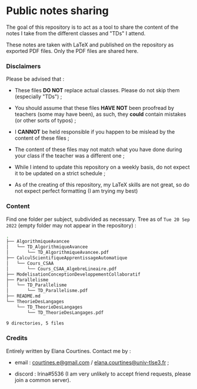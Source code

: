 # Public notes sharing

The goal of this repository is to act as a tool to share the content of the notes I take from the different classes and "TDs" I attend.

These notes are taken with LaTeX and published on the repository as exported PDF files. Only the PDF files are shared here.

### Disclaimers

Please be advised that :

- These files **DO NOT** replace actual classes. Please do not skip them (especially "TDs") ;

- You should assume that these files **HAVE NOT** been proofread by teachers (some may have been), as such, they **could** contain mistakes (or other sorts of typos) ;

- I **CANNOT** be held responsible if you happen to be mislead by the content of these files ;

- The content of these files may not match what you have done during your class if the teacher was a different one ;

- While I intend to update this repository on a weekly basis, do not expect it to be updated on a strict schedule ;

- As of the creating of this repository, my LaTeX skills are not great, so do not expect perfect formatting (I am trying my best)

### Content

Find one folder per subject, subdivided as necessary.
Tree as of `Tue 20 Sep 2022` (empty folder may not appear in the repository) :

```bash
.
├── AlgorithmiqueAvancee
│   └── TD_AlgorithmiqueAvancee
│       └── TD_AlgorithmiqueAvancee.pdf
├── CalculScientifiqueApprentissageAutomatique
│   └── Cours_CSAA
│       └── Cours_CSAA_AlgebreLineaire.pdf
├── ModelisationConceptionDeveloppementCollaboratif
├── Parallelisme
│   └── TD_Parallelisme
│       └── TD_Parallelisme.pdf
├── README.md
└── TheorieDesLangages
    └── TD_TheorieDesLangages
        └── TD_TheorieDesLangages.pdf

9 directories, 5 files
```

### Credits

Entirely written by Elana Courtines.
Contact me by :

- email : courtines.e@gmail.com / elana.courtines@univ-tlse3.fr ;

- discord : Irina#5536 (I am very unlikely to accept friend requests, please join a common server).
